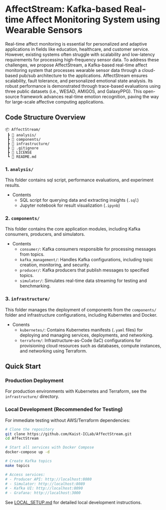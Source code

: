 # AffectStream: Kafka-based Real-time Affect Monitoring System using Wearable Sensors
Real-time affect monitoring is essential for personalized and adaptive applications in fields like education, healthcare, and customer service. However, existing systems often struggle with scalability and low-latency requirements for processing high-frequency sensor data. To address these challenges, we propose AffectStream, a Kafka-based real-time affect monitoring system that processes wearable sensor data through a cloud-based pub/sub architecture to the applications. AffectStream ensures scalability, fault tolerance, and personalized emotional state analysis. Its robust performance is demonstrated through trace-based evaluations using three public datasets (i.e., WESAD, AMIGOS, and GalaxyPPG). This open-source framework advances real-time emotion recognition, paving the way for large-scale affective computing applications.

## Code Structure Overview
```
📦 AffectStream/
 ┣ 📂 analysis/
 ┣ 📂 components/
 ┣ 📂 infrastructure/
 ┣ 📜 .gitignore
 ┣ 📜 LICENSE
 ┗ 📜 README.md
 ```

### 1. `analysis/`
This folder contains sql script, performance evaluations, and experiment results.
- Contents
    - SQL script for querying data and extracting insights (`.sql`)
    - Jupyter notebook for result visualization (`.ipynb`)

### 2. `components/`
This folder contains the core application modules, including Kafka consumers, producers, and simulators.
- Contents
    - `consumer/`: Kafka consumers responsible for processing messages from topics.
    - `kafka_management/`: Handles Kafka configurations, including topic creation, monitoring, and security.
    - `producer/`: Kafka producers that publish messages to specified topics.
    - `simulator/`: Simulates real-time data streaming for testing and benchmarking.

### 3. `infrastructure/`
This folder manages the deployment of components from the `components/` folder and infrastructure configurations, including Kubernetes and Docker.
- Conents
    - `kubernetes/`: Contains Kubernetes manifests (`.yaml` files) for deploying and managing services, deployments, and networking.
    - `terraform/`: Infrastructure-as-Code (IaC) configurations for provisioning cloud resources such as databases, compute instances, and networking using Terraform.


## Quick Start

### Production Deployment
For production environments with Kubernetes and Terraform, see the `infrastructure/` directory.

### Local Development (Recommended for Testing)
For immediate testing without AWS/Terraform dependencies:

```bash
# Clone the repository
git clone https://github.com/Kaist-ICLab/AffectStream.git
cd AffectStream

# Start all services with Docker Compose
docker-compose up -d

# Create Kafka topics
make topics

# Access services:
# - Producer API: http://localhost:8080
# - Simulator: http://localhost:8089
# - Kafka UI: http://localhost:8090
# - Grafana: http://localhost:3000
```

See [LOCAL_SETUP.md](LOCAL_SETUP.md) for detailed local development instructions.